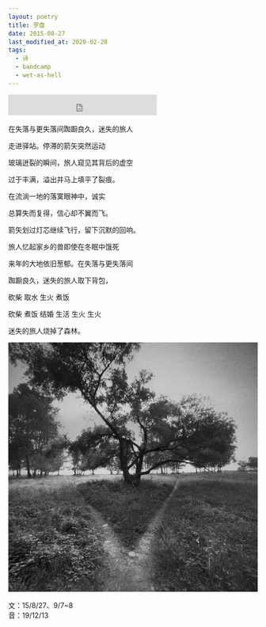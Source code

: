 ```yaml
---
layout: poetry
title: 罗盘
date: 2015-08-27
last_modified_at: 2020-02-28
tags:
  - 诗
  - bandcamp
  - wet-as-hell
---
```


<iframe style="border: 0; height: 42px; margin-left: 0;" src="https://bandcamp.com/EmbeddedPlayer/album=3279736846/size=small/bgcol=333333/linkcol=4ec5ec/artwork=none/track=1712751363/transparent=true/" seamless><a href="https://feeshy.bandcamp.com/album/wet-as-hell">wet as hell by feeshy</a></iframe>


在失落与更失落间踟蹰良久，迷失的旅人

走进驿站。停滞的箭矢突然运动

玻璃迸裂的瞬间，旅人窥见其背后的虚空

过于丰满，溢出并马上填平了裂痕。

在流淌一地的落寞眼神中，诚实

总算失而复得，信心却不翼而飞。

箭矢划过灯芯继续飞行，留下沉默的回响。

旅人忆起家乡的兽即使在冬眠中饿死

来年的大地依旧葱郁。在失落与更失落间

踟蹰良久，迷失的旅人取下背包，

砍柴 取水 生火 煮饭

砍柴 煮饭 结婚 生活 生火 生火

迷失的旅人烧掉了森林。

![](/assets/img/the_traveller.jpg)

文：15/8/27、9/7~8  
音：19/12/13
